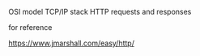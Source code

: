 OSI model
TCP/IP stack
HTTP requests and responses

for reference

https://www.jmarshall.com/easy/http/
